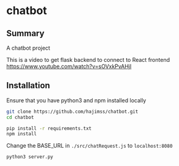 # chatbot

## Summary

A chatbot project

This is a video to get flask backend to connect to React frontend
https://www.youtube.com/watch?v=sOVxkPvAHjI

## Installation
Ensure that you have python3 and npm installed locally

```bash
git clone https://github.com/hajimss/chatbot.git
cd chatbot

pip install -r requirements.txt
npm install
```

Change the BASE_URL in `./src/chatRequest.js` to `localhost:8080`

```
python3 server.py
```